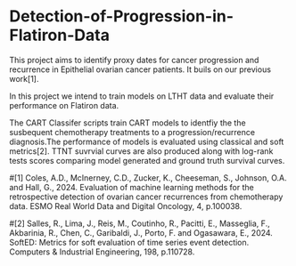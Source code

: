 # Detection-of-Progression-in-Flatiron-Data

This project aims to identify proxy dates for cancer progression and recurrence in Epithelial ovarian cancer patients.
It buils on our previous work[1]. 

In this project we intend to train models on LTHT data and evaluate their performance on Flatiron data.

The CART Classifer scripts train CART models to identfiy the the susbequent chemotherapy treatments to a progression/recurrence diagnosis.The performance of models is evaluated using classical and soft metrics[2]. TTNT suvrvial curves are also produced along with log-rank tests scores comparing model generated and ground truth survival curves.

#[1] Coles, A.D., McInerney, C.D., Zucker, K., Cheeseman, S., Johnson, O.A. and Hall, G., 2024. Evaluation of machine learning methods for the retrospective detection of ovarian cancer recurrences from chemotherapy data. ESMO Real World Data and Digital Oncology, 4, p.100038.

#[2] Salles, R., Lima, J., Reis, M., Coutinho, R., Pacitti, E., Masseglia, F., Akbarinia, R., Chen, C., Garibaldi, J., Porto, F. and Ogasawara, E., 2024. SoftED: Metrics for soft evaluation of time series event detection. Computers & Industrial Engineering, 198, p.110728.


